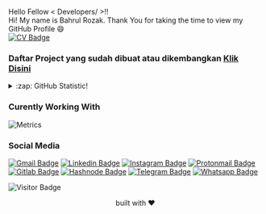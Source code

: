 Hello Fellow < Developers/ >!!
<br>
Hi! My name is Bahrul Rozak. Thank You for taking the time to view my GitHub Profile :smile:
<br>
[![CV Badge](https://img.shields.io/badge/-DownloadCV-white?style=plastic&logo=CV&link=https://bahrul-rozak.github.io/CV/images/CV-Bahrul-Rozak.pdf)](https://bahrul-rozak.github.io/CV/images/CV-Bahrul-Rozak.pdf)
<br>
### Daftar Project yang sudah dibuat atau dikembangkan [Klik Disini](https://www.higithub.com/Bahrul-Rozak/user)
<details>
  <summary>:zap: GitHub Statistic!</summary>
 
## Statistic Github
<!-- <p align="center">
  <a>
    <img align="left" src="https://github-readme-streak-stats.herokuapp.com/?user=Bahrul-Rozak&theme=dark&hide_border=true" alt="Bahrul-Rozak"/>
  </a>
</p> -->
    
<!-- <p><a href="https://github.com/ryo-ma/github-profile-trophy"><img src="https://github-profile-trophy.vercel.app/?username=Bahrul-Rozak&row=2&column=8&margin-w=15&margin-h=15&theme=dracula&no-bg=true&no-frame=true" alt="Bahrul-Rozak" /></a></p> -->
 
[![Github Stats](https://github-readme-stats.vercel.app/api?username=Bahrul-Rozak&theme=cobalt&show_icons=true)](https://github.com/Bahrul-Rozak)
![Top Langs](https://github-readme-stats.vercel.app/api/top-langs/?username=Bahrul-Rozak&hide=TeX&layout=compact&theme=cobalt)
    
</details>
<!-- <div>
    <img src="https://activity-graph.herokuapp.com/graph?username=Bahrul-Rozak&theme=xcode&area=true" />    
</div>
<center>Note: Increase 1% every day better</center> <br>
 -->
<h3> Curently Working With </h3>

![Metrics](https://metrics.lecoq.io/Bahrul-Rozak?template=terminal&base.header=0&base.activity=0&base.repositories=0&base.metadata=0&languages=1&languages.limit=8&languages.colors=github&languages.threshold=0%25&config.timezone=America%2FToronto)

### Social Media
[![Gmail Badge](https://img.shields.io/badge/-Gmail-white?style=plastic&logo=Gmail&link=mailto:@gmail.com)](mailto:@gmail.com)
[![Linkedin Badge](https://img.shields.io/badge/-LinkedIn-blue?style=plastic&logo=Linkedin&link=https://id.linkedin.com/in/bahrul-rozak-a89317212)](https://id.linkedin.com/in/bahrul-rozak-a89317212) 
[![Instagram Badge](https://img.shields.io/badge/-Instagram-white?style=plastic&logo=instagram&link=https://www.instagram.com/rozak.js/)](https://www.instagram.com/rozak.js/)
[![Protonmail Badge](https://img.shields.io/badge/-Protonmail-white?style=plastic&logo=Protonmail&link=mailto:@protonmail.com)](mailto:@protonmail.com)
[![Gitlab Badge](https://img.shields.io/badge/-Gitlab-white?style=plastic&logo=Gitlab&link=https://gitlab.com/bahrulrozak1453)](https://gitlab.com/bahrulrozak1453)
[![Hashnode Badge](https://img.shields.io/badge/-Hashnode-white?style=plastic&logo=Hashnode&link=https://hashnode.com/@Rozak1453)](https://hashnode.com/@Rozak1453)
[![Telegram Badge](https://img.shields.io/badge/-Telegram-white?style=plastic&logo=Telegram&link=https://t.me/zakcodes)](https://t.me/zakcodes)
[![Whatsapp Badge](https://img.shields.io/badge/-Whatsapp-white?style=plastic&logo=Whatsapp&link=#)](#)

![Visitor Badge](https://visitor-badge.laobi.icu/badge?page_id=Bahrul-Rozak)

<!-- [Download My CV](https://bahrul-rozak.github.io/CV/images/CV-Bahrul-Rozak.pdf) -->
<p align="center">
built with ❤️
</p>


